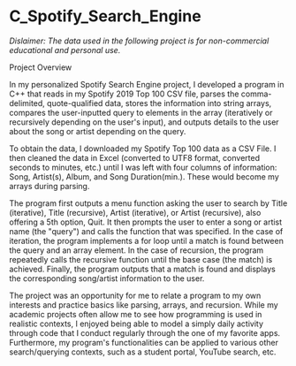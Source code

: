 # C_Spotify_Search_Engine

*Dislaimer: The data used in the following project is for non-commercial educational and personal use.*

Project Overview

In my personalized Spotify Search Engine project, I developed a program in C++ that reads in my Spotify 2019 Top 100 CSV file, parses the comma-delimited, quote-qualified data, stores the information into string arrays, compares the user-inputted query to elements in the array (iteratively or recursively depending on the user's input),
and outputs details to the user about the song or artist depending on the query. 

To obtain the data, I downloaded my Spotify Top 100 data as a CSV File. I then cleaned the data in Excel (converted to UTF8 format, converted seconds to minutes, etc.) until I was left with four columns of information: Song, Artist(s), Album, and Song Duration(min.). These would become my arrays during parsing.

The program first outputs a menu function asking the user to search by Title (iterative), Title (recursive), Artist (iterative), or Artist (recursive), also offering a 5th option, Quit. It then prompts the user to enter a song or artist name (the "query") and calls the function that was specified. In the case of iteration, the program implements a for loop until a match is found between the query and an array element. In the case of recursion, the program repeatedly calls the recursive function until the base case (the match) is achieved. Finally, the program outputs that a match is found and displays the corresponding song/artist information to the user.

The project was an opportunity for me to relate a program to my own interests and practice basics like parsing, arrays, and recursion. While my academic projects often allow me to see how programming is used in realistic contexts, I enjoyed being able to model a simply daily activity through code that I conduct regularly through the one of my favorite apps. Furthermore, my program's functionalities can be applied to various other search/querying contexts, such as a student portal, YouTube search, etc.

